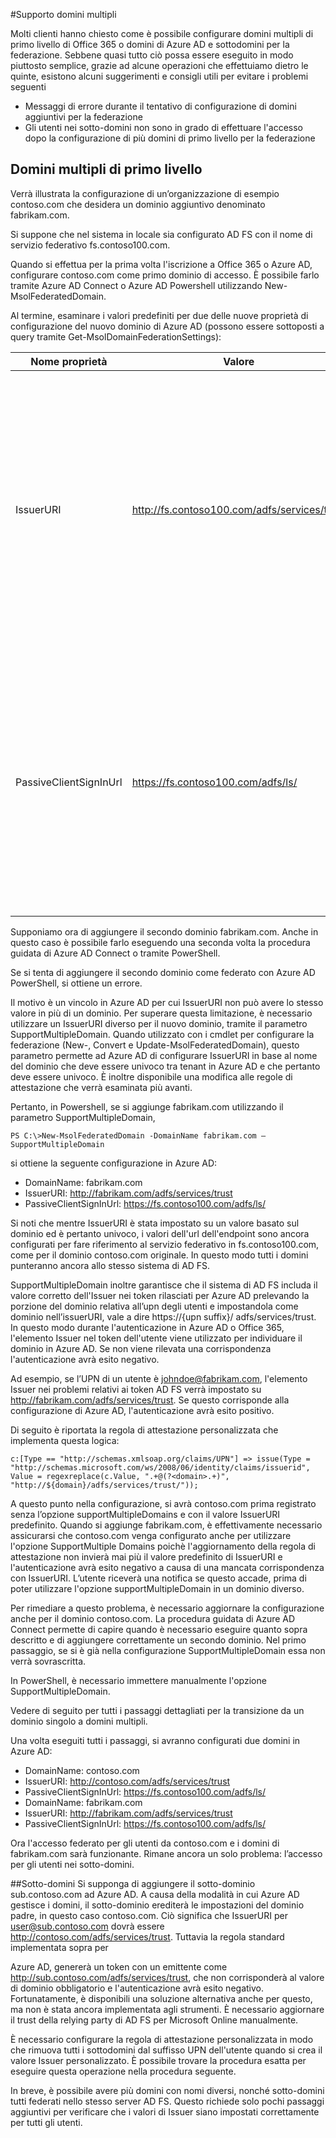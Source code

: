 <properties
	pageTitle="Domini multipli di Azure AD Connect"
	description="Questo documento descrive l'impostazione e la configurazione di più domini di primo livello con Office 365 e Azure AD."
	services="active-directory"
	documentationCenter=""
	authors="billmath"
	manager="stevenpo"
	editor="curtand"/>

<tags
	ms.service="active-directory"
	ms.workload="identity"
	ms.tgt_pltfrm="na"
	ms.devlang="na"
	ms.topic="article"
	ms.date="01/21/2016"
	ms.author="billmath"/>

#Supporto domini multipli

Molti clienti hanno chiesto come è possibile configurare domini multipli di primo livello di Office 365 o domini di Azure AD e sottodomini per la federazione. Sebbene quasi tutto ciò possa essere eseguito in modo piuttosto semplice, grazie ad alcune operazioni che effettuiamo dietro le quinte, esistono alcuni suggerimenti e consigli utili per evitare i problemi seguenti

- Messaggi di errore durante il tentativo di configurazione di domini aggiuntivi per la federazione
- Gli utenti nei sotto-domini non sono in grado di effettuare l'accesso dopo la configurazione di più domini di primo livello per la federazione

## Domini multipli di primo livello
Verrà illustrata la configurazione di un’organizzazione di esempio contoso.com che desidera un dominio aggiuntivo denominato fabrikam.com.

Si suppone che nel sistema in locale sia configurato AD FS con il nome di servizio federativo fs.contoso100.com.

Quando si effettua per la prima volta l'iscrizione a Office 365 o Azure AD, configurare contoso.com come primo dominio di accesso. È possibile farlo tramite Azure AD Connect o Azure AD Powershell utilizzando New-MsolFederatedDomain.

Al termine, esaminare i valori predefiniti per due delle nuove proprietà di configurazione del nuovo dominio di Azure AD (possono essere sottoposti a query tramite Get-MsolDomainFederationSettings):

| Nome proprietà | Valore | Descrizione|
| ----- | ----- | -----|
|IssuerURI | http://fs.contoso100.com/adfs/services/trust| Anche se questa proprietà è simile a un URL, è semplicemente un nome per il sistema di autenticazione in locale e pertanto il percorso non deve corrispondere a nessun elemento. Per impostazione predefinita, Azure AD lo imposta al valore dell'identificatore del servizio federativo nella configurazione locale di AD FS.
|PassiveClientSignInUrl|https://fs.contoso100.com/adfs/ls/|This è il percorso in cui vengono inviate le richieste di accesso passivo e risolve al sistema AD FS effettivo. In realtà esistono diverse proprietà "*Url", ma è sufficiente esaminare un esempio per illustrare la differenza tra questa proprietà e un URI, ad esempio la proprietà IssuerURI.

Supponiamo ora di aggiungere il secondo dominio fabrikam.com. Anche in questo caso è possibile farlo eseguendo una seconda volta la procedura guidata di Azure AD Connect o tramite PowerShell.

Se si tenta di aggiungere il secondo dominio come federato con Azure AD PowerShell, si ottiene un errore.

Il motivo è un vincolo in Azure AD per cui IssuerURI non può avere lo stesso valore in più di un dominio. Per superare questa limitazione, è necessario utilizzare un IssuerURI diverso per il nuovo dominio, tramite il parametro SupportMultipleDomain. Quando utilizzato con i cmdlet per configurare la federazione (New-, Convert e Update-MsolFederatedDomain), questo parametro permette ad Azure AD di configurare IssuerURI in base al nome del dominio che deve essere univoco tra tenant in Azure AD e che pertanto deve essere univoco. È inoltre disponibile una modifica alle regole di attestazione che verrà esaminata più avanti.

Pertanto, in Powershell, se si aggiunge fabrikam.com utilizzando il parametro SupportMultipleDomain,

    PS C:\>New-MsolFederatedDomain -DomainName fabrikam.com –SupportMultipleDomain

si ottiene la seguente configurazione in Azure AD:

- DomainName: fabrikam.com
- IssuerURI: http://fabrikam.com/adfs/services/trust
- PassiveClientSignInUrl: https://fs.contoso100.com/adfs/ls/

Si noti che mentre IssuerURI è stata impostato su un valore basato sul dominio ed è pertanto univoco, i valori dell'url dell'endpoint sono ancora configurati per fare riferimento al servizio federativo in fs.contoso100.com, come per il dominio contoso.com originale. In questo modo tutti i domini punteranno ancora allo stesso sistema di AD FS.

SupportMultipleDomain inoltre garantisce che il sistema di AD FS includa il valore corretto dell'Issuer nei token rilasciati per Azure AD prelevando la porzione del dominio relativa all’upn degli utenti e impostandola come dominio nell’issuerURI, vale a dire https://{upn suffix}/ adfs/services/trust. In questo modo durante l'autenticazione in Azure AD o Office 365, l'elemento Issuer nel token dell'utente viene utilizzato per individuare il dominio in Azure AD. Se non viene rilevata una corrispondenza l'autenticazione avrà esito negativo.

Ad esempio, se l’UPN di un utente è johndoe@fabrikam.com, l'elemento Issuer nei problemi relativi ai token AD FS verrà impostato su http://fabrikam.com/adfs/services/trust. Se questo corrisponde alla configurazione di Azure AD, l'autenticazione avrà esito positivo.

Di seguito è riportata la regola di attestazione personalizzata che implementa questa logica:

    c:[Type == "http://schemas.xmlsoap.org/claims/UPN"] => issue(Type =   "http://schemas.microsoft.com/ws/2008/06/identity/claims/issuerid", Value = regexreplace(c.Value, ".+@(?<domain>.+)", "http://${domain}/adfs/services/trust/"));

A questo punto nella configurazione, si avrà contoso.com prima registrato senza l’opzione supportMultipleDomains e con il valore IssuerURI predefinito. Quando si aggiunge fabrikam.com, è effettivamente necessario assicurarsi che contoso.com venga configurato anche per utilizzare l'opzione SupportMultiple Domains poichè l'aggiornamento della regola di attestazione non invierà mai più il valore predefinito di IssuerURI e l'autenticazione avrà esito negativo a causa di una mancata corrispondenza con IssuerURI. L’utente riceverà una notifica se questo accade, prima di poter utilizzare l'opzione supportMultipleDomain in un dominio diverso.

Per rimediare a questo problema, è necessario aggiornare la configurazione anche per il dominio contoso.com. La procedura guidata di Azure AD Connect permette di capire quando è necessario eseguire quanto sopra descritto e di aggiungere correttamente un secondo dominio. Nel primo passaggio, se si è già nella configurazione SupportMultipleDomain essa non verrà sovrascritta.

In PowerShell, è necessario immettere manualmente l'opzione SupportMultipleDomain.

Vedere di seguito per tutti i passaggi dettagliati per la transizione da un dominio singolo a domini multipli.

Una volta eseguiti tutti i passaggi, si avranno configurati due domini in Azure AD:

- DomainName: contoso.com
- IssuerURI: http://contoso.com/adfs/services/trust
- PassiveClientSignInUrl: https://fs.contoso100.com/adfs/ls/
- DomainName: fabrikam.com
- IssuerURI: http://fabrikam.com/adfs/services/trust
- PassiveClientSignInUrl: https://fs.contoso100.com/adfs/ls/

Ora l'accesso federato per gli utenti da contoso.com e i domini di fabrikam.com sarà funzionante. Rimane ancora un solo problema: l’accesso per gli utenti nei sotto-domini.

##Sotto-domini
Si supponga di aggiungere il sotto-dominio sub.contoso.com ad Azure AD. A causa della modalità in cui Azure AD gestisce i domini, il sotto-dominio erediterà le impostazioni del dominio padre, in questo caso contoso.com. Ciò significa che IssuerURI per user@sub.contoso.com dovrà essere http://contoso.com/adfs/services/trust. Tuttavia la regola standard implementata sopra per

Azure AD, genererà un token con un emittente come http://sub.contoso.com/adfs/services/trust, che non corrisponderà al valore di dominio obbligatorio e l'autenticazione avrà esito negativo. Fortunatamente, è disponibili una soluzione alternativa anche per questo, ma non è stata ancora implementata agli strumenti. È necessario aggiornare il trust della relying party di AD FS per Microsoft Online manualmente.

È necessario configurare la regola di attestazione personalizzata in modo che rimuova tutti i sottodomini dal suffisso UPN dell'utente quando si crea il valore Issuer personalizzato. È possibile trovare la procedura esatta per eseguire questa operazione nella procedura seguente.

In breve, è possibile avere più domini con nomi diversi, nonché sotto-domini tutti federati nello stesso server AD FS. Questo richiede solo pochi passaggi aggiuntivi per verificare che i valori di Issuer siano impostati correttamente per tutti gli utenti.

<!---HONumber=AcomDC_0128_2016-->